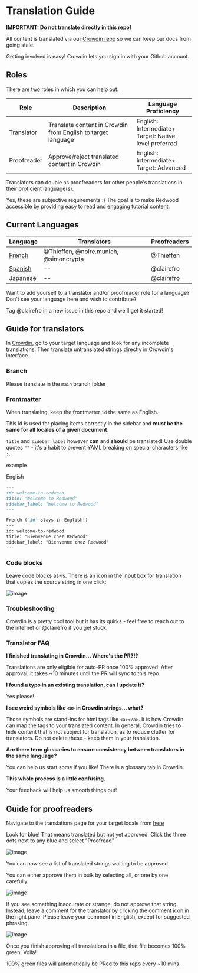 # Translation Guide

**IMPORTANT: Do not translate directly in this repo!**

All content is translated via our [Crowdin repo](https://crowdin.com/project/learn-redwoodjs/) so we can keep our docs from going stale.

Getting involved is easy! Crowdin lets you sign in with your Github account.

## Roles

There are two roles in which you can help out.

| Role        | Description                                                  | Language Proficiency                                        |
| ----------- | ------------------------------------------------------------ | ----------------------------------------------------------- |
| Translator  | Translate content in Crowdin from English to target language | English: Intermediate+ <br />Target: Native level preferred |
| Proofreader | Approve/reject translated content in Crowdin                 | English: Intermediate+ <br />Target: Advanced               |

Translators can double as proofreaders for other people's translations in their proficient language(s).

Yes, these are subjective requirements :) The goal is to make Redwood accessible by providing easy to read and engaging tutorial content.

## Current Languages

| Language | Translators | Proofreaders |
| -------- | ----------- | ------------ |
| [French](https://crowdin.com/project/learn-redwoodjs/fr#)   | @Thieffen, @noire.munich, @simoncrypta  | @Thieffen    |
| [Spanish](https://crowdin.com/project/learn-redwoodjs/es-ES#)   | --  | @clairefro    |
| Japanese | --          | @clairefro   |

Want to add yourself to a translator and/or proofreader role for a language? Don't see your language here and wish to contribute?

Tag @clairefro in a new issue in this repo and we'll get it started!

## Guide for translators

In [Crowdin](https://crowdin.com/project/learn-redwoodjs), go to your target language and look for any incomplete translations. Then translate untranslated strings directly in Crowdin's interface.

### Branch

Please translate in the `main` branch folder

### Frontmatter

When translating, keep the frontmatter `id` the same as English. 

This id is used for placing items correctly in the sidebar and **must be the same for all locales of a given document**.

`title` and `sidebar_label` however **can** and **should** be translated! Use double quotes `""` - it's a habit to prevent YAML breaking on special characters like `:`.

example

English
```md
---
id: welcome-to-redwood
title: "Welcome to Redwood"
sidebar_label: "Welcome to Redwood"
---

French (`id` stays in English!)
---
id: welcome-to-redwood
title: "Bienvenue chez Redwood"
sidebar_label: "Bienvenue chez Redwood"
---
```

### Code blocks
Leave code blocks as-is. There is an icon in the input box for translation that copies the source string in one click: 

![image](https://user-images.githubusercontent.com/9841162/109427680-5c9a1300-79a8-11eb-9a0c-c28cfa781db5.png)

### Troubleshooting

Crowdin is a pretty cool tool but it has its quirks - feel free to reach out to the internet or @clairefro if you get stuck.

### Translator FAQ

**I finished translating in Crowdin... Where's the PR?!?**

Translations are only eligible for auto-PR once 100% approved. After approval, it takes ~10 minutes until the PR will sync to this repo.

**I found a typo in an existing translation, can I update it?**

Yes please!

**I see weird symbols like `<0>` in Crowdin strings... what?**

Those symbols are stand-ins for html tags like `<a></a>`. It is how Crowdin can map the tags to your translated content. In general, Crowdin tries to hide content that is not subject for translation, as to reduce clutter for translators. Do not delete these - keep them in your translation.

**Are there term glossaries to ensure consistency between translators in the same language?**

You can help us start some if you like! There is a glossary tab in Crowdin.

**This whole process is a little confusing.**

Your feedback will help us smooth things out!

## Guide for proofreaders

Navigate to the translations page for your target locale from [here](https://crowdin.com/project/learn-redwoodjs)

Look for blue! That means translated but not yet approved. Click the three dots next to any blue and select "Proofread"

![image](https://user-images.githubusercontent.com/9841162/110227528-224fda80-7eae-11eb-933f-c1b529f856e7.png)


You can now see a list of translated strings waiting to be approved.

You can either approve them in bulk by selecting all, or one by one carefully.

![image](https://user-images.githubusercontent.com/9841162/110227545-50cdb580-7eae-11eb-871d-e31b0f495d99.png)

If you see something inaccurate or strange, do not approve that string. Instead, leave a comment for the translator by clicking the comment icon in the right pane. Please leave your comment in English, except for suggested phrasing.

![image](https://user-images.githubusercontent.com/9841162/110227609-f719bb00-7eae-11eb-87a6-b422accbae48.png)

Once you finish approving all translations in a file, that file becomes 100% green. Voila!

100% green files will automatically be PRed to this repo every ~10 mins.





